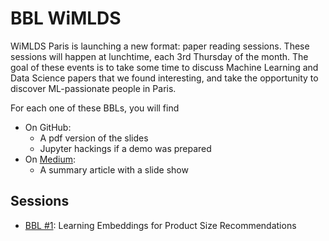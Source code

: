 # BBL WiMLDS

WiMLDS Paris is launching a new format: paper reading sessions. These sessions will happen at lunchtime, each 3rd Thursday of the month. The goal of these events is to take some time to discuss Machine Learning and Data Science papers that we found interesting, and take the opportunity to discover ML-passionate people in Paris.


For each one of these BBLs, you will find
* On GitHub:
  * A pdf version of the slides
  * Jupyter hackings if a demo was prepared
* On [Medium](https://medium.com/@WiMLDS_Paris):
  * A summary article with a slide show

## Sessions

* [BBL #1](2019-09-19/Readme.md): Learning Embeddings for Product Size Recommendations



